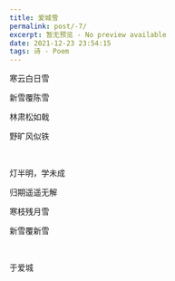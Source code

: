 ```yaml
---
title: 爱城雪
permalink: post/-7/
excerpt: 暂无预览 - No preview available
date: 2021-12-23 23:54:15
tags: 诗 - Poem
---
```


寒云白日雪

新雪覆陈雪

林肃松如戟

野旷风似铁

<br>

灯半明，学未成

归期遥遥无解

寒枝残月雪

新雪覆新雪

<br>

于爱城